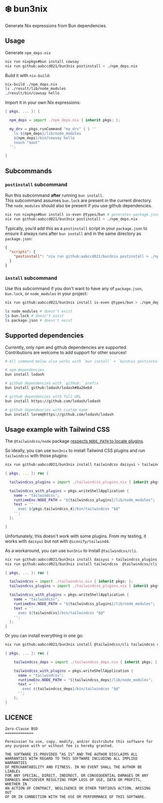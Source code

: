# :snowflake: bun3nix

Generate Nix expressions from Bun dependencies.

## Usage

Generate `npm_deps.nix`

```sh
nix run nixpkgs#bun install cowsay
nix run github:aabccd021/bun3nix postinstall > ./npm_deps.nix
```

Build it with `nix-build`:

```sh
nix-build ./npm_deps.nix
ls ./result/lib/node_modules
./result/bin/cowsay hello

```

Import it in your own Nix expressions:

```nix
{ pkgs, ... }: {

  npm_deps = import ./npm_deps.nix { inherit pkgs; };

  my_drv = pkgs.runCommand "my_drv" { } ''
    ls ${npm_deps}/lib/node_modules
    ${npm_deps}/bin/cowsay hello
    touch "$out"
  '';

}
```

## Subcommands

### `postinstall` subcommand

Run this subcommand **after** running `bun install`.  
This subcommand assumes `bun.lock` are present in the current directory.
The `node_modules` should also be present if you use github dependencies.

```sh
nix run nixpkgs#bun install is-even @types/bun # generates package.json, bun.lock, and node_modules
nix run github:aabccd021/bun3nix postinstall > ./npm_deps.nix
```

Typically, you’d add this as a `postinstall` script in your `package.json` to ensure it always runs
after `bun install` and in the same directory as `package.json`:

```json
{
  "scripts": {
    "postinstall": "nix run github:aabccd021/bun3nix postinstall > ./npm_deps.nix"
  }
}
```

### `install` subcommand

Use this subcommand if you don't want to have any of `package.json`, `bun.lock`, or `node_modules`
in your project:

```sh
nix run github:aabccd021/bun3nix install is-even @types/bun > ./npm_deps.nix

ls node_modules # doesn't exist
ls bun.lock # doesn't exist
ls package.json # doesn't exist
```

## Supported dependencies

Currently, only npm and github dependencies are supported.  
Contributions are welcome to add support for other sources!

```sh
# All command below also works with `bun install` + `bun3nix postinstall`

# npm dependencies
bun install lodash

# github dependencies with `github:` prefix
bun install github:lodash/lodash#8a26eb4

# github dependencies with full URL
bun install https://github.com/lodash/lodash

# github dependencies with custom name
bun install lorem@https://github.com/lodash/lodash
```

## Usage example with Tailwind CSS

The `@tailwindcss/node` package [respects `NODE_PATH` to locate plugins](https://github.com/tailwindlabs/tailwindcss/blob/2f1cbbfed28729798eebdaa57935e8f7b0c622e1/packages/%40tailwindcss-node/src/compile.ts#L207).

So ideally, you can use `bun3nix` to install Tailwind CSS plugins and run `tailwindcss` with those
plugins:

```sh
nix run github:aabccd021/bun3nix install tailwindcss daisyui > tailwindcss_plugins.nix
```

```nix
{ pkgs, ... }: rec {

  tailwindcss_plugins = import ./tailwindcss_plugins.nix { inherit pkgs; };

  tailwindcss_with_plugins = pkgs.writeShellApplication {
    name = "tailwindcss";
    runtimeEnv.NODE_PATH = "${tailwindcss_plugins}/lib/node_modules";
    text = ''
      exec ${pkgs.tailwindcss_4}/bin/tailwindcss "$@"
    '';
  };

}
```

Unfortunately, this doesn't work with some plugins.
From my testing, it works with `daisyui` but not with `@iconify/tailwind4`.

As a workaround, you can use `bun3nix` to install `@tailwindcss/cli`.

```sh
nix run github:aabccd021/bun3nix install daisyui > tailwindcss_plugins.nix
nix run github:aabccd021/bun3nix install tailwindcss  @tailwindcss/cli > tailwindcss.nix
```

```nix
{ pkgs, ... }: rec {

  tailwindcss = import ./tailwindcss.nix { inherit pkgs; };
  tailwindcss_plugins = import ./tailwindcss_plugins.nix { inherit pkgs; };

  tailwindcss_with_plugins = pkgs.writeShellApplication {
    name = "tailwindcss";
    runtimeEnv.NODE_PATH = "${tailwindcss_plugins}/lib/node_modules";
    text = ''
      exec ${tailwindcss}/bin/tailwindcss "$@"
    '';
  };
}
```

Or you can install everything in one go:

```sh
nix run github:aabccd021/bun3nix install @tailwindcss/cli tailwindcss daisyui > tailwindcss_deps.nix
```

```nix
{ pkgs, ... }: rec {

    tailwindcss_deps = import ./tailwindcss_deps.nix { inherit pkgs; };

    tailwindcss_with_plugins = pkgs.writeShellApplication {
      name = "tailwindcss";
      runtimeEnv.NODE_PATH = "${tailwindcss_deps}/lib/node_modules";
      text = ''
        exec ${tailwindcss_deps}/bin/tailwindcss "$@"
      '';
    };
}
```

## LICENCE

```
Zero-Clause BSD
=============

Permission to use, copy, modify, and/or distribute this software for
any purpose with or without fee is hereby granted.

THE SOFTWARE IS PROVIDED “AS IS” AND THE AUTHOR DISCLAIMS ALL
WARRANTIES WITH REGARD TO THIS SOFTWARE INCLUDING ALL IMPLIED WARRANTIES
OF MERCHANTABILITY AND FITNESS. IN NO EVENT SHALL THE AUTHOR BE LIABLEs
FOR ANY SPECIAL, DIRECT, INDIRECT, OR CONSEQUENTIAL DAMAGES OR ANY
DAMAGES WHATSOEVER RESULTING FROM LOSS OF USE, DATA OR PROFITS, WHETHER IN
AN ACTION OF CONTRACT, NEGLIGENCE OR OTHER TORTIOUS ACTION, ARISING OUT
OF OR IN CONNECTION WITH THE USE OR PERFORMANCE OF THIS SOFTWARE.
```
